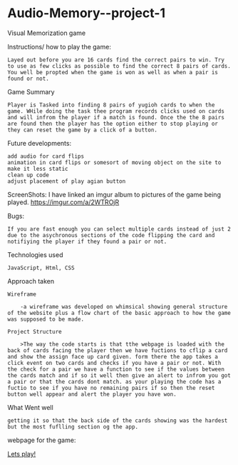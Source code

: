 # Audio-Memory--project-1

Visual Memorization game

Instructions/ how to play the game:

    Layed out before you are 16 cards find the correct pairs to win. Try to use as few clicks as possible to find the correct 8 pairs of cards. You well be propted when the game is won as well as when a pair is found or not. 

Game Summary

    Player is Tasked into finding 8 pairs of yugioh cards to when the game. WHile doing the task thee program records clicks used on cards and will infrom the player if a match is found. Once the the 8 pairs are found then the player has the option either to stop playing or they can reset the game by a click of a button.

Future developments:

    add audio for card flips 
    animation in card flips or somesort of moving object on the site to make it less static
    clean up code 
    adjust placement of play agian button 

ScreenShots:
    I have linked an imgur album to pictures of the game being played.
    https://imgur.com/a/2WTROjR

Bugs:

    If you are fast enough you can select multiple cards instead of just 2 due to the asychronous sections of the code flipping the card and notifiying the player if they found a pair or not. 

Technologies used 

    JavaScript, Html, CSS

Approach taken

    Wireframe

        -a wireframe was developed on whimsical showing general structure of the website plus a flow chart of the basic approach to how the game was supposed to be made.

    Project Structure

        >The way the code starts is that tthe webpage is loaded with the back of cards facing the player then we have fuctions to cflip a card and show the assign face up card given. form there the app takes a click event on two cards and checks if you have a pair or not. With the check for a pair we have a function to see if the values between the cards match and if so it well then give an alert to infrom you got a pair or that the cards dont match. as your playing the code has a fuctio to see if you have no remaining pairs if so then the reset button well appear and alert the player you have won.

What Went well 

    getting it so that the back side of the cards showing was the hardest but the most fuflling section og the app. 

webpage for the game:

   [Lets play!](https://navjeet.netlify.app/)
